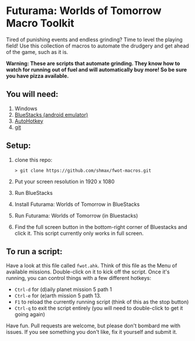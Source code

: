 # Futurama: Worlds of Tomorrow Macro Toolkit

Tired of punishing events and endless grinding? Time to level the playing field! Use this collection of macros to automate the drudgery and get ahead of the game, such as it is.

**Warning: These are scripts that automate grinding. They know how to watch for running out of fuel and will automatically buy more! So be sure you have pizza available.**

## You will need:

1. Windows
2. [BlueStacks (android emulator)](https://www.bluestacks.com/#gref)
3.  [AutoHotkey](https://autohotkey.com/)
4. [git](https://git-scm.com/download/win)

## Setup:

1. clone this repo:
    ```
    > git clone https://github.com/shmax/fwot-macros.git
    ```
2. Put your screen resolution in 1920 x 1080

3. Run BlueStacks
4. Install Futurama: Worlds of Tomorrow in BlueStacks
5. Run Futurama: Worlds of Tomorrow (in Bluestacks)
6. Find the full screen button in the bottom-right corner of Bluestacks and click it. This script currently only works in full screen.

## To run a script:
Have a look at this file called `fwot.ahk`. Think of this file as the Menu of available missions. Double-click on it to kick off the script. Once it's running, you can control things with a few different hotkeys:

* `Ctrl-d` for (d)aily planet mission 5 path 1
* `Ctrl-e` for (e)arth mission 5 path 13.
* `F1` to reload the currently running script (think of this as the stop button)
* `Ctrl-q` to exit the script entirely (you will need to double-click to get it going again)

Have fun. Pull requests are welcome, but please don't bombard me with issues. If you see something you don't like, fix it yourself and submit it.
